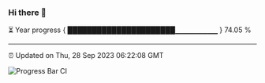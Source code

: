 ### Hi there 👋

⏳ Year progress { ██████████████████████▁▁▁▁▁▁▁▁ } 74.05 %

---

⏰ Updated on Thu, 28 Sep 2023 06:22:08 GMT

![Progress Bar CI](https://github.com/ZhaoGui/ZhaoGui/workflows/Progress%20Bar%20CI/badge.svg)
